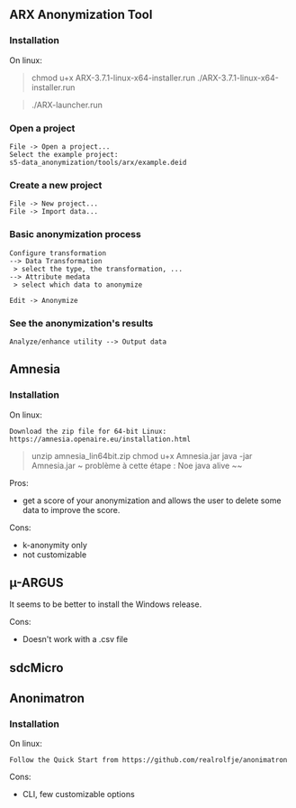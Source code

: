 ## ARX Anonymization Tool

### Installation

On linux:

> chmod u+x ARX-3.7.1-linux-x64-installer.run
> ./ARX-3.7.1-linux-x64-installer.run

> ./ARX-launcher.run

### Open a project

```
File -> Open a project...
Select the example project:
s5-data_anonymization/tools/arx/example.deid
```

### Create a new project

```
File -> New project...
File -> Import data...
```

### Basic anonymization process

```
Configure transformation
--> Data Transformation
 > select the type, the transformation, ...
--> Attribute medata
 > select which data to anonymize

Edit -> Anonymize
```

### See the anonymization's results

```
Analyze/enhance utility --> Output data
```

## Amnesia

### Installation

On linux:

```
Download the zip file for 64-bit Linux:
https://amnesia.openaire.eu/installation.html
```

> unzip amnesia_lin64bit.zip
> chmod u+x Amnesia.jar
> java -jar Amnesia.jar
~ problème à cette étape : Noe java alive ~~

Pros:
* get a score of your anonymization and allows the user to delete some data to improve the score.

Cons:
* k-anonymity only
* not customizable

## µ-ARGUS

It seems to be better to install the Windows release.

Cons:
* Doesn't work with a .csv file


## sdcMicro



## Anonimatron

### Installation

On linux:

```
Follow the Quick Start from https://github.com/realrolfje/anonimatron
```

Cons:
* CLI, few customizable options
